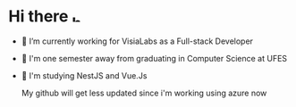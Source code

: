 # Hi there <img src="https://user-images.githubusercontent.com/1303154/88677602-1635ba80-d120-11ea-84d8-d263ba5fc3c0.gif" width="14px" alt="hi">

<!--
**xRiku/xRiku** is a ✨ _special_ ✨ repository because its `README.md` (this file) appears on your GitHub profile.

Here are some ideas to get you started:


-->
- 🌱 I’m currently working for VisiaLabs as a Full-stack Developer
- 🙏 I'm one semester away from graduating in Computer Science at UFES
- 🚀 I'm studying NestJS and Vue.Js

  My github will get less updated since i'm working using azure now
